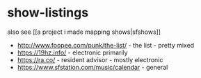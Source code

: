 # show-listings

also see [[a project i made mapping shows|sfshows]]

- http://www.foopee.com/punk/the-list/ - the list - pretty mixed
- https://19hz.info/ - electronic primarily
- https://ra.co/ - resident advisor - mostly electronic
- https://www.sfstation.com/music/calendar - general
